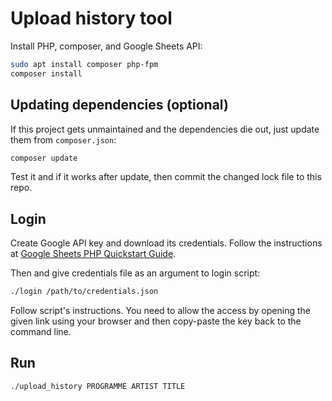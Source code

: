 # Upload history tool

Install PHP, composer, and Google Sheets API:

```sh
sudo apt install composer php-fpm
composer install
```

## Updating dependencies (optional)

If this project gets unmaintained and the dependencies die out, just
update them from `composer.json`:

```sh
composer update
```

Test it and if it works after update, then commit the changed lock
file to this repo.

## Login

Create Google API key and download its credentials. Follow the
instructions at
[Google Sheets PHP Quickstart Guide](https://developers.google.com/sheets/api/quickstart/php#step_1_turn_on_the).

Then and give credentials file as an argument to login script:

```sh
./login /path/to/credentials.json
```

Follow script's instructions. You need to allow the access by opening
the given link using your browser and then copy-paste the key back to
the command line.

## Run

```sh
./upload_history PROGRAMME ARTIST TITLE
```
